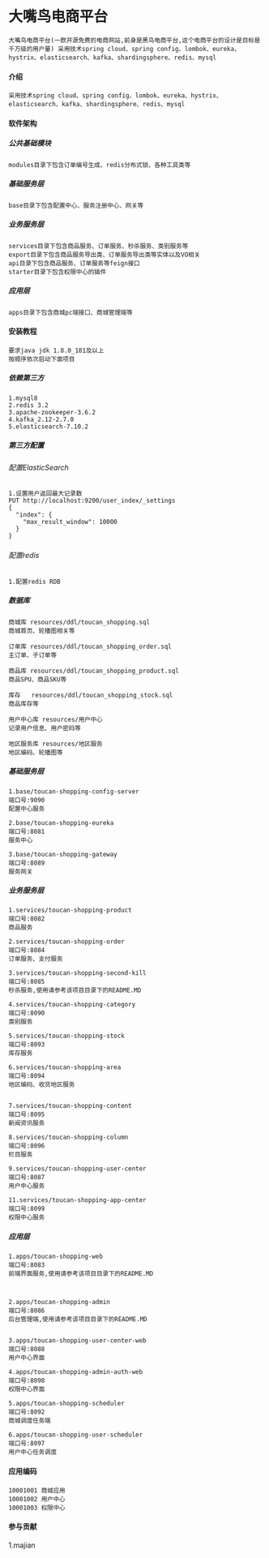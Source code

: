 # 大嘴鸟电商平台

    大嘴鸟电商平台(一款开源免费的电商网站,前身是黑鸟电商平台,这个电商平台的设计是目标是千万级的用户量) 采用技术spring cloud、spring config、lombok、eureka、hystrix、elasticsearch、kafka、shardingsphere、redis、mysql

#### 介绍
    采用技术spring cloud、spring config、lombok、eureka、hystrix、elasticsearch、kafka、shardingsphere、redis、mysql

#### 软件架构

##### 公共基础模块
    modules目录下包含订单编号生成、redis分布式锁、各种工具类等

##### 基础服务层
    base目录下包含配置中心、服务注册中心、网关等
    
##### 业务服务层
    services目录下包含商品服务、订单服务、秒杀服务、类别服务等
    export目录下包含商品服务导出类、订单服务导出类等实体以及VO相关
    api目录下包含商品服务、订单服务等feign接口
    starter目录下包含权限中心的插件
    
##### 应用层
    apps目录下包含商城pc端接口、商城管理端等


#### 安装教程
    
    要求java jdk 1.8.0_181及以上
    按顺序依次启动下面项目


##### 依赖第三方
    1.mysql8
    2.redis 3.2
    3.apache-zookeeper-3.6.2
    4.kafka_2.12-2.7.0
    5.elasticsearch-7.10.2

##### 第三方配置

###### 配置ElasticSearch

    1.设置用户返回最大记录数
    PUT http://localhost:9200/user_index/_settings
    {
      "index": {
        "max_result_window": 10000
      }
    }

###### 配置redis
    
    1.配置redis RDB

##### 数据库

    
    商城库 resources/ddl/toucan_shopping.sql
    商城首页、轮播图相关等
    
    订单库 resources/ddl/toucan_shopping_order.sql
    主订单、子订单等
    
    商品库 resources/ddl/toucan_shopping_product.sql
    商品SPU、商品SKU等
    
    库存   resources/ddl/toucan_shopping_stock.sql
    商品库存等
    
    用户中心库 resources/用户中心
    记录用户信息、用户密码等
    
    地区服务库 resources/地区服务
    地区编码、轮播图等
    

##### 基础服务层
    1.base/toucan-shopping-config-server
    端口号:9090
    配置中心服务

    2.base/toucan-shopping-eureka
    端口号:8081
    服务中心

    3.base/toucan-shopping-gateway
    端口号:8089
    服务网关
    
##### 业务服务层
    
    1.services/toucan-shopping-product
    端口号:8082
    商品服务

    2.services/toucan-shopping-order
    端口号:8084
    订单服务、支付服务

    3.services/toucan-shopping-second-kill
    端口号:8085
    秒杀服务,使用请参考该项目目录下的README.MD
    
    4.services/toucan-shopping-category
    端口号:8090
    类别服务
    
    5.services/toucan-shopping-stock
    端口号:8093
    库存服务
    
    6.services/toucan-shopping-area
    端口号:8094
    地区编码、收货地区服务
    
    
    7.services/toucan-shopping-content
    端口号:8095
    新闻资讯服务
    
    8.services/toucan-shopping-column
    端口号:8096
    栏目服务
    
    9.services/toucan-shopping-user-center
    端口号:8087
    用户中心服务
    
    11.services/toucan-shopping-app-center
    端口号:8099
    权限中心服务


##### 应用层  
    
    1.apps/toucan-shopping-web
    端口号:8083
    前端界面服务,使用请参考该项目目录下的README.MD



    2.apps/toucan-shopping-admin
    端口号:8086
    后台管理端,使用请参考该项目目录下的README.MD


    3.apps/toucan-shopping-user-center-web
    端口号:8088
    用户中心界面
    
    4.apps/toucan-shopping-admin-auth-web
    端口号:8098
    权限中心界面

    5.apps/toucan-shopping-scheduler
    端口号:8092
    商城调度任务端

    6.apps/toucan-shopping-user-scheduler
    端口号:8097
    用户中心任务调度

    
    
    

#### 应用编码

    10001001 商城应用
    10001002 用户中心
    10001003 权限中心
    

#### 参与贡献
1.majian
